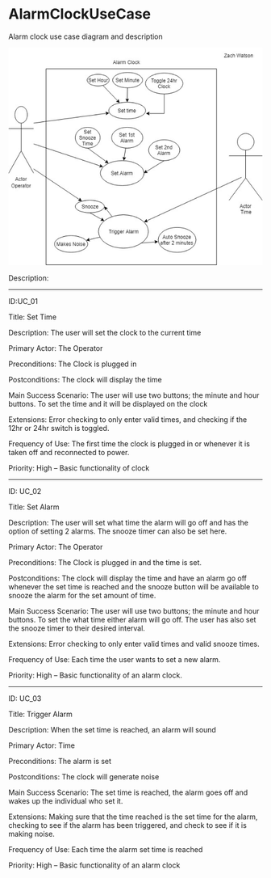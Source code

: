# AlarmClockUseCase
Alarm clock use case diagram and description

![Alt](AlarmClockUseCaseDiagram.jpg "Alarm clock use case diagram")



Description:

___

ID:UC_01

Title: Set Time

Description: The user will set the clock to the current time

Primary Actor: The Operator

Preconditions: The Clock is plugged in

Postconditions: The clock will display the time

Main Success Scenario: The user will use two buttons; the minute and hour buttons. To set the time and it will be displayed on the clock

Extensions: Error checking to only enter valid times, and checking if the 12hr or 24hr switch is toggled.

Frequency of Use: The first time the clock is plugged in or whenever it is taken off and reconnected to power.

Priority: High – Basic functionality of clock


___

ID: 	UC_02

Title:	Set Alarm

Description:	The user will set what time the alarm will go off and has the option of setting 2 alarms. The snooze timer can also be set here. 

Primary Actor:	The Operator

Preconditions:	The Clock is plugged in and the time is set.

Postconditions:	The clock will display the time and have an alarm go off whenever the set time is reached and the snooze button will be available to snooze the alarm for the set amount of time. 

Main Success Scenario:	The user will use two buttons; the minute and hour buttons. To set the what time either alarm will go off. The user has also set the snooze timer to their desired interval. 

Extensions:	Error checking to only enter valid times and valid snooze times. 

Frequency of Use:	Each time the user wants to set a new alarm. 

Priority:	High – Basic functionality of an alarm clock.


___

ID: 	UC_03

Title:	Trigger Alarm

Description:	When the set time is reached, an alarm will sound

Primary Actor:	Time

Preconditions:	The alarm is set

Postconditions:	The clock will generate noise

Main Success Scenario:	The set time is reached, the alarm goes off and wakes up the individual who set it.

Extensions:	Making sure that the time reached is the set time for the alarm, checking to see if the alarm has been triggered, and check to see if it is making noise. 

Frequency of Use:	Each time the alarm set time is reached

Priority:	High – Basic functionality of an alarm clock



